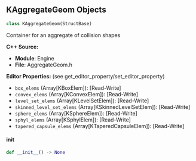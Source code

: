 ## KAggregateGeom Objects

```python
class KAggregateGeom(StructBase)
```

Container for an aggregate of collision shapes

**C++ Source:**

- **Module**: Engine
- **File**: AggregateGeom.h

**Editor Properties:** (see get_editor_property/set_editor_property)

- ``box_elems`` (Array[KBoxElem]):  [Read-Write]
- ``convex_elems`` (Array[KConvexElem]):  [Read-Write]
- ``level_set_elems`` (Array[KLevelSetElem]):  [Read-Write]
- ``skinned_level_set_elems`` (Array[KSkinnedLevelSetElem]):  [Read-Write]
- ``sphere_elems`` (Array[KSphereElem]):  [Read-Write]
- ``sphyl_elems`` (Array[KSphylElem]):  [Read-Write]
- ``tapered_capsule_elems`` (Array[KTaperedCapsuleElem]):  [Read-Write]

<a id="unreal.KAggregateGeom.__init__"></a>

#### __init__

```python
def __init__() -> None
```

<a id="unreal.MediaIOOutputConfiguration"></a>